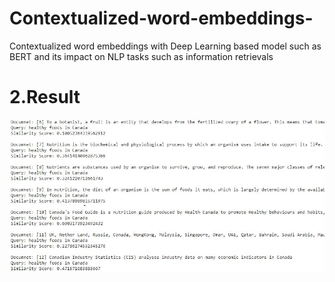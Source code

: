 # Contextualized-word-embeddings-
Contextualized word embeddings with Deep Learning based model such as BERT and its impact on NLP tasks such as information retrievals
# 2.Result
![SEGNET](Results.jpg)
